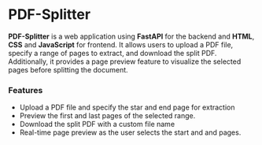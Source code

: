 # PDF-Splitter

**PDF-Splitter** is a web application using **FastAPI** for the backend and **HTML**, **CSS** and **JavaScript** for frontend. It allows users to upload a PDF file, specify a range of pages to extract, and download the split PDF. Additionally, it provides a page preview feature to visualize the selected pages before splitting the document.

### Features
- Upload a PDF file and specify the star and end page for extraction
- Preview the first and last pages of the selected range.
- Download the split PDF with a custom file name
- Real-time page preview as the user selects the start and and pages.
